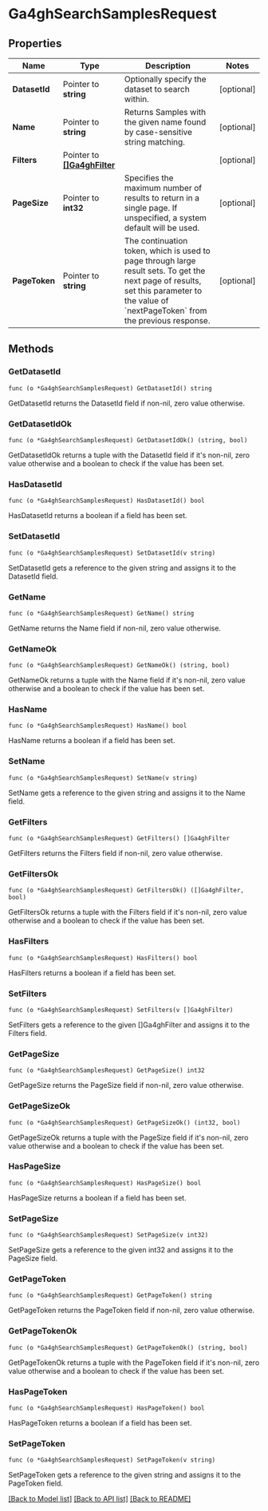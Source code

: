 # Ga4ghSearchSamplesRequest

## Properties

Name | Type | Description | Notes
------------ | ------------- | ------------- | -------------
**DatasetId** | Pointer to **string** | Optionally specify the dataset to search within. | [optional] 
**Name** | Pointer to **string** | Returns Samples with the given name found by case-sensitive string matching. | [optional] 
**Filters** | Pointer to [**[]Ga4ghFilter**](ga4ghFilter.md) |  | [optional] 
**PageSize** | Pointer to **int32** | Specifies the maximum number of results to return in a single page. If unspecified, a system default will be used. | [optional] 
**PageToken** | Pointer to **string** | The continuation token, which is used to page through large result sets. To get the next page of results, set this parameter to the value of &#x60;nextPageToken&#x60; from the previous response. | [optional] 

## Methods

### GetDatasetId

`func (o *Ga4ghSearchSamplesRequest) GetDatasetId() string`

GetDatasetId returns the DatasetId field if non-nil, zero value otherwise.

### GetDatasetIdOk

`func (o *Ga4ghSearchSamplesRequest) GetDatasetIdOk() (string, bool)`

GetDatasetIdOk returns a tuple with the DatasetId field if it's non-nil, zero value otherwise
and a boolean to check if the value has been set.

### HasDatasetId

`func (o *Ga4ghSearchSamplesRequest) HasDatasetId() bool`

HasDatasetId returns a boolean if a field has been set.

### SetDatasetId

`func (o *Ga4ghSearchSamplesRequest) SetDatasetId(v string)`

SetDatasetId gets a reference to the given string and assigns it to the DatasetId field.

### GetName

`func (o *Ga4ghSearchSamplesRequest) GetName() string`

GetName returns the Name field if non-nil, zero value otherwise.

### GetNameOk

`func (o *Ga4ghSearchSamplesRequest) GetNameOk() (string, bool)`

GetNameOk returns a tuple with the Name field if it's non-nil, zero value otherwise
and a boolean to check if the value has been set.

### HasName

`func (o *Ga4ghSearchSamplesRequest) HasName() bool`

HasName returns a boolean if a field has been set.

### SetName

`func (o *Ga4ghSearchSamplesRequest) SetName(v string)`

SetName gets a reference to the given string and assigns it to the Name field.

### GetFilters

`func (o *Ga4ghSearchSamplesRequest) GetFilters() []Ga4ghFilter`

GetFilters returns the Filters field if non-nil, zero value otherwise.

### GetFiltersOk

`func (o *Ga4ghSearchSamplesRequest) GetFiltersOk() ([]Ga4ghFilter, bool)`

GetFiltersOk returns a tuple with the Filters field if it's non-nil, zero value otherwise
and a boolean to check if the value has been set.

### HasFilters

`func (o *Ga4ghSearchSamplesRequest) HasFilters() bool`

HasFilters returns a boolean if a field has been set.

### SetFilters

`func (o *Ga4ghSearchSamplesRequest) SetFilters(v []Ga4ghFilter)`

SetFilters gets a reference to the given []Ga4ghFilter and assigns it to the Filters field.

### GetPageSize

`func (o *Ga4ghSearchSamplesRequest) GetPageSize() int32`

GetPageSize returns the PageSize field if non-nil, zero value otherwise.

### GetPageSizeOk

`func (o *Ga4ghSearchSamplesRequest) GetPageSizeOk() (int32, bool)`

GetPageSizeOk returns a tuple with the PageSize field if it's non-nil, zero value otherwise
and a boolean to check if the value has been set.

### HasPageSize

`func (o *Ga4ghSearchSamplesRequest) HasPageSize() bool`

HasPageSize returns a boolean if a field has been set.

### SetPageSize

`func (o *Ga4ghSearchSamplesRequest) SetPageSize(v int32)`

SetPageSize gets a reference to the given int32 and assigns it to the PageSize field.

### GetPageToken

`func (o *Ga4ghSearchSamplesRequest) GetPageToken() string`

GetPageToken returns the PageToken field if non-nil, zero value otherwise.

### GetPageTokenOk

`func (o *Ga4ghSearchSamplesRequest) GetPageTokenOk() (string, bool)`

GetPageTokenOk returns a tuple with the PageToken field if it's non-nil, zero value otherwise
and a boolean to check if the value has been set.

### HasPageToken

`func (o *Ga4ghSearchSamplesRequest) HasPageToken() bool`

HasPageToken returns a boolean if a field has been set.

### SetPageToken

`func (o *Ga4ghSearchSamplesRequest) SetPageToken(v string)`

SetPageToken gets a reference to the given string and assigns it to the PageToken field.


[[Back to Model list]](../README.md#documentation-for-models) [[Back to API list]](../README.md#documentation-for-api-endpoints) [[Back to README]](../README.md)


